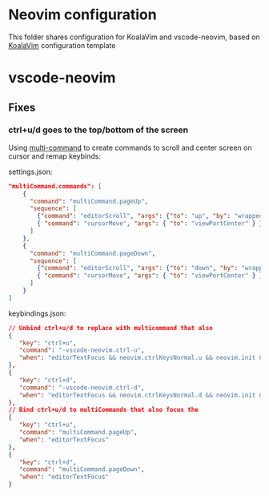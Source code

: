 # Neovim configuration
This folder shares configuration for KoalaVim and vscode-neovim, based on [KoalaVim](https://github.com/KoalaVim/KoalaVim) configuration template

# vscode-neovim

## Fixes

### ctrl+u/d goes to the top/bottom of the screen

Using [multi-command](https://marketplace.cursorapi.com/items?itemName=ryuta46.multi-command) to create commands to scroll and center screen on cursor and remap keybinds:

settings.json:
```json
"multiCommand.commands": [
    {
      "command": "multiCommand.pageUp",
      "sequence": [
        {"command": "editorScroll", "args": {"to": "up", "by": "wrappedLine", "value": 32 }},
        { "command": "cursorMove", "args": { "to": "viewPortCenter" } }
      ]
    },
    {
      "command": "multiCommand.pageDown",
      "sequence": [
        {"command": "editorScroll", "args": {"to": "down", "by": "wrappedLine", "value": 32 }},
        { "command": "cursorMove", "args": { "to": "viewPortCenter" } }
      ]
    }
]
 ```

keybindings.json:
 ```json
// Unbind ctrl+u/d to replace with multicommand that also 
{
    "key": "ctrl+u",
    "command": "-vscode-neovim.ctrl-u",
    "when": "editorTextFocus && neovim.ctrlKeysNormal.u && neovim.init && neovim.mode != 'insert' && editorLangId not in 'neovim.editorLangIdExclusions'"
},
{
    "key": "ctrl+d",
    "command": "-vscode-neovim.ctrl-d",
    "when": "editorTextFocus && neovim.ctrlKeysNormal.d && neovim.init && neovim.mode != 'insert' && editorLangId not in 'neovim.editorLangIdExclusions'"
},
// Bind ctrl+u/d to multiCommands that also focus the 
{
    "key": "ctrl+u",
    "command": "multiCommand.pageUp",
    "when": "editorTextFocus"
},
{
    "key": "ctrl+d",
    "command": "multiCommand.pageDown",
    "when": "editorTextFocus"
}
```